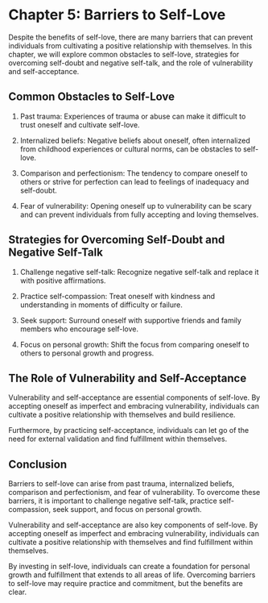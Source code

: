 Chapter 5: Barriers to Self-Love
================================

Despite the benefits of self-love, there are many barriers that can prevent individuals from cultivating a positive relationship with themselves. In this chapter, we will explore common obstacles to self-love, strategies for overcoming self-doubt and negative self-talk, and the role of vulnerability and self-acceptance.

Common Obstacles to Self-Love
-----------------------------

1. Past trauma: Experiences of trauma or abuse can make it difficult to trust oneself and cultivate self-love.

2. Internalized beliefs: Negative beliefs about oneself, often internalized from childhood experiences or cultural norms, can be obstacles to self-love.

3. Comparison and perfectionism: The tendency to compare oneself to others or strive for perfection can lead to feelings of inadequacy and self-doubt.

4. Fear of vulnerability: Opening oneself up to vulnerability can be scary and can prevent individuals from fully accepting and loving themselves.

Strategies for Overcoming Self-Doubt and Negative Self-Talk
-----------------------------------------------------------

1. Challenge negative self-talk: Recognize negative self-talk and replace it with positive affirmations.

2. Practice self-compassion: Treat oneself with kindness and understanding in moments of difficulty or failure.

3. Seek support: Surround oneself with supportive friends and family members who encourage self-love.

4. Focus on personal growth: Shift the focus from comparing oneself to others to personal growth and progress.

The Role of Vulnerability and Self-Acceptance
---------------------------------------------

Vulnerability and self-acceptance are essential components of self-love. By accepting oneself as imperfect and embracing vulnerability, individuals can cultivate a positive relationship with themselves and build resilience.

Furthermore, by practicing self-acceptance, individuals can let go of the need for external validation and find fulfillment within themselves.

Conclusion
----------

Barriers to self-love can arise from past trauma, internalized beliefs, comparison and perfectionism, and fear of vulnerability. To overcome these barriers, it is important to challenge negative self-talk, practice self-compassion, seek support, and focus on personal growth.

Vulnerability and self-acceptance are also key components of self-love. By accepting oneself as imperfect and embracing vulnerability, individuals can cultivate a positive relationship with themselves and find fulfillment within themselves.

By investing in self-love, individuals can create a foundation for personal growth and fulfillment that extends to all areas of life. Overcoming barriers to self-love may require practice and commitment, but the benefits are clear.
